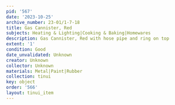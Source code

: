 ```yaml
---
pid: '567'
date: '2023-10-25'
archive_number: 23-01/1-7-18
title: Gas Cannister, Red
subjects: Heating & Lighting|Cooking & Baking|Homewares
description: Gas Cannister, Red with hose pipe and ring on top
extent: '1'
condition: Good
date_unvalidated: Unknown
creator: Unknown
collector: Unknown
materials: Metal|Paint|Rubber
collection: tinui
key: object
order: '566'
layout: tinui_item
---
```

